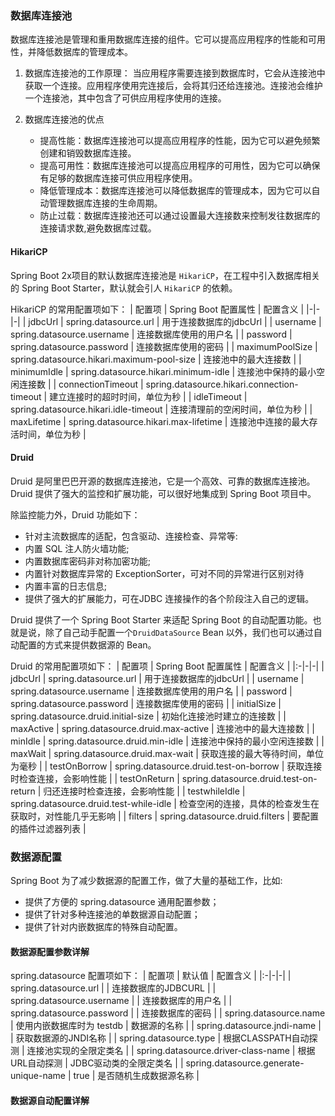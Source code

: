 ### 数据库连接池
数据库连接池是管理和重用数据库连接的组件。它可以提高应用程序的性能和可用性，并降低数据库的管理成本。

1. 数据库连接池的工作原理：
当应用程序需要连接到数据库时，它会从连接池中获取一个连接。应用程序使用完连接后，会将其归还给连接池。连接池会维护一个连接池，其中包含了可供应用程序使用的连接。

2. 数据库连接池的优点
   - 提高性能：数据库连接池可以提高应用程序的性能，因为它可以避免频繁创建和销毁数据库连接。
   - 提高可用性：数据库连接池可以提高应用程序的可用性，因为它可以确保有足够的数据库连接可供应用程序使用。
   - 降低管理成本：数据库连接池可以降低数据库的管理成本，因为它可以自动管理数据库连接的生命周期。
   - 防止过载：数据库连接池还可以通过设置最大连接数来控制发往数据库的连接请求数,避免数据库过载。

#### HikariCP
Spring Boot 2x项目的默认数据库连接池是 `HikariCP`，在工程中引入数据库相关的 Spring Boot Starter，默认就会引人 `HikariCP` 的依赖。

HikariCP 的常用配置项如下：
| 配置项 | Spring Boot 配置属性 | 配置含义 |
|-|-|-|
| jdbcUrl | spring.datasource.url | 用于连接数据库的jdbcUrl |
| username | spring.datasource.username | 连接数据库使用的用户名 |
| password | spring.datasource.password | 连接数据库使用的密码 |
| maximumPoolSize | spring.datasource.hikari.maximum-pool-size | 连接池中的最大连接数 |
| minimumIdle | spring.datasource.hikari.minimum-idle | 连接池中保持的最小空闲连接数 |
| connectionTimeout | spring.datasource.hikari.connection-timeout | 建立连接时的超时时间，单位为秒 |
| idleTimeout | spring.datasource.hikari.idle-timeout | 连接清理前的空闲时间，单位为秒 |
| maxLifetime | spring.datasource.hikari.max-lifetime | 连接池中连接的最大存活时间，单位为秒 |

#### Druid

Druid 是阿里巴巴开源的数据库连接池，它是一个高效、可靠的数据库连接池。Druid 提供了强大的监控和扩展功能，可以很好地集成到 Spring Boot 项目中。

除监控能力外，Druid 功能如下： 
- 针对主流数据库的适配，包含驱动、连接检查、异常等:
- 内置 SQL 注人防火墙功能;
- 内置数据库密码非对称加密功能;
- 内置针对数据库异常的 ExceptionSorter，可对不同的异常进行区别对待
- 内置丰富的日志信息;
- 提供了强大的扩展能力，可在JDBC 连接操作的各个阶段注入自己的逻辑。

Druid 提供了一个 Spring Boot Starter 来适配 Spring Boot 的自动配置功能。也就是说，除了自己动手配置一个`DruidDataSource` Bean 以外，我们也可以通过自动配置的方式来提供数据源的 Bean。

Druid 的常用配置项如下：
| 配置项 | Spring Boot 配置属性 | 配置含义 |
|:-|-|-|
| jdbcUrl | spring.datasource.url | 用于连接数据库的jdbcUrl |
| username | spring.datasource.username | 连接数据库使用的用户名 |
| password | spring.datasource.password | 连接数据库使用的密码 |
| initialSize | spring.datasource.druid.initial-size | 初始化连接池时建立的连接数 |
| maxActive | spring.datasource.druid.max-active | 连接池中的最大连接数 |
| minIdle | spring.datasource.druid.min-idle | 连接池中保持的最小空闲连接数 |
| maxWait | spring.datasource.druid.max-wait | 获取连接的最大等待时间，单位为毫秒 |
| testOnBorrow | spring.datasource.druid.test-on-borrow | 获取连接时检查连接，会影响性能 |
| testOnReturn | spring.datasource.druid.test-on-return | 归还连接时检查连接，会影响性能 |
| testwhileIdle | spring.datasource.druid.test-while-idle | 检查空闲的连接，具体的检查发生在获取时，对性能几乎无影响 |
| filters | spring.datasource.druid.filters | 要配置的插件过滤器列表 |

### 数据源配置

Spring Boot 为了减少数据源的配置工作，做了大量的基础工作，比如:
- 提供了方便的 spring.datasource 通用配置参数；
- 提供了针对多种连接池的单数据源自动配置；
- 提供了针对内嵌数据库的特殊自动配置。

#### 数据源配置参数详解
spring.datasource 配置项如下：
| 配置项 | 默认值 | 配置含义 |
|:-|-|-|
| spring.datasource.url |  | 连接数据库的JDBCURL |
| spring.datasource.username |  | 连接数据库的用户名 |
| spring.datasource.password |  | 连接数据库的密码 |
| spring.datasource.name | 使用内嵌数据库时为 testdb | 数据源的名称 |
| spring.datasource.jndi-name |  | 获取数据源的JNDI名称 |
| spring.datasource.type | 根据CLASSPATH自动探测 | 连接池实现的全限定类名 |
| spring.datasource.driver-class-name | 根据URL自动探测 | JDBC驱动类的全限定类名 |
| spring.datasource.generate-unique-name | true | 是否随机生成数据源名称 |

#### 数据源自动配置详解
